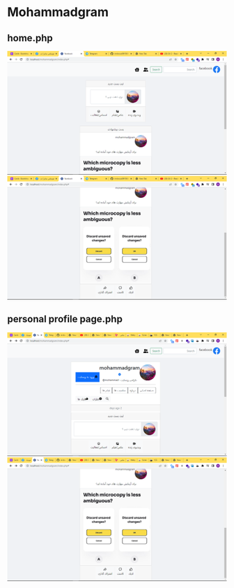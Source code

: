 # Mohammadgram

## home.php

![screen shot](/view/img/ee.png)
![screen shot](/view/img/e.png)
## personal profile page.php

![screen shot](/view/img/profile.png)
![screen shot](/view/img/profile2.png)

